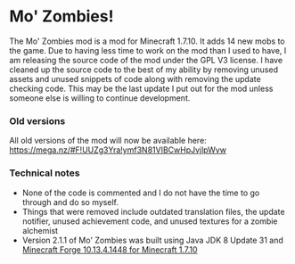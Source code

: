 # Mo' Zombies!
The Mo' Zombies mod is a mod for Minecraft 1.7.10. It adds 14 new mobs to the game. Due to having less time to work on the mod than I used to have, I am releasing the source code of the mod under the GPL V3 license. I have cleaned up the source code to the best of my ability by removing unused assets and unused snippets of code along with removing the update checking code. This may be the last update I put out for the mod unless someone else is willing to continue development.

### Old versions
All old versions of the mod will now be available here: https://mega.nz/#F!UUZg3Yra!ymf3N81VIBCwHpJvjlpWvw

### Technical notes
* None of the code is commented and I do not have the time to go through and do so myself.
* Things that were removed include outdated translation files, the update notifier, unused achievement code, and unused textures for a zombie alchemist
* Version 2.1.1 of Mo' Zombies was built using Java JDK 8 Update 31 and [Minecraft Forge 10.13.4.1448 for Minecraft 1.7.10](http://files.minecraftforge.net/maven/net/minecraftforge/forge/index_1.7.10.html)
